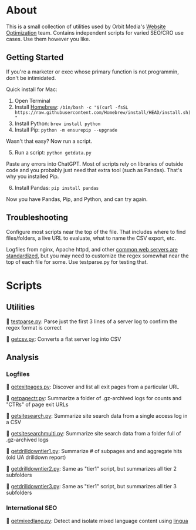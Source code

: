 # About

This is a small collection of utilities used by Orbit Media's [Website Optimization](https://www.orbitmedia.com/website-optimization/) team. Contains independent scripts for varied SEO/CRO use cases. Use them however you like.

## Getting Started

If you're a marketer or exec whose primary function is not programmin, don't be intimidated.

Quick install for Mac:

1. Open Terminal 
2. Install [Homebrew](https://brew.sh): ``/bin/bash -c "$(curl -fsSL https://raw.githubusercontent.com/Homebrew/install/HEAD/install.sh)"``
3. Install Python:
``brew install python``
4. Install Pip:
``python -m ensurepip --upgrade``

Wasn't that easy? Now run a script.

5. Run a script:
``python getdata.py``

Paste any errors into ChatGPT. Most of scripts rely on libraries of outside code and you probably just need that extra tool (such as Pandas). That's why you installed Pip. 

6. Install Pandas:
``pip install pandas``

Now you have Pandas, Pip, and Python, and can try again.

## Troubleshooting

Configure most scripts near the top of the file. That includes where to find files/folders, a live URL to evaluate, what to name the CSV export, etc.

Logfiles from nginx, Apache httpd, and other [common web servers are standardized](https://en.wikipedia.org/wiki/Common_Log_Format), but you may need to customize the regex somewhat near the top of each file for some. Use testparse.py for testing that.

# Scripts

## Utilities

🐍 [testparse.py](https://github.com/Orbit-Media-Studios/wo-scripts/blob/main/testparse.py): Parse just the first 3 lines of a server log to confirm the regex format is correct

🐍 [getcsv.py](https://github.com/Orbit-Media-Studios/wo-scripts/blob/main/getcsv.py): Converts a flat server log into CSV

## Analysis 

### Logfiles 

🐍 [getexitpages.py](https://github.com/Orbit-Media-Studios/wo-scripts/blob/main/getexitpages.py): Discover and list all exit pages from a particular URL

🐍 [getpagectr.py](https://github.com/Orbit-Media-Studios/wo-scripts/blob/main/getpagectr.py): Summarize a folder of .gz-archived logs for counts and "CTRs" of page exit URLs

🐍 [getsitesearch.py](https://github.com/Orbit-Media-Studios/wo-scripts/blob/main/getsitesearch.py): Summarize site search data from a single access log in a CSV

🐍 [getsitesearchmulti.py](https://github.com/Orbit-Media-Studios/wo-scripts/blob/main/getsitesearchmulti.py): Summarize site search data from a folder full of .gz-archived logs

🐍 [getdrilldowntier1.py](https://github.com/Orbit-Media-Studios/wo-scripts/blob/main/getdrilldowntier1.py): Summarize # of subpages and and aggregate hits (old UA drilldown report)

🐍 [getdrilldowntier2.py](https://github.com/Orbit-Media-Studios/wo-scripts/blob/main/getdrilldowntier2.py): Same as "tier1" script, but summarizes all tier 2 subfolders

🐍 [getdrilldowntier3.py](https://github.com/Orbit-Media-Studios/wo-scripts/blob/main/getdrilldowntier3.py): Same as "tier1" script, but summarizes all tier 3 subfolders 


### International SEO

🐍 [getmixedlang.py](https://github.com/Orbit-Media-Studios/wo-scripts/blob/main/getmixedlang.py): Detect and isolate mixed language content using [lingua](https://github.com/pemistahl/lingua-py)


